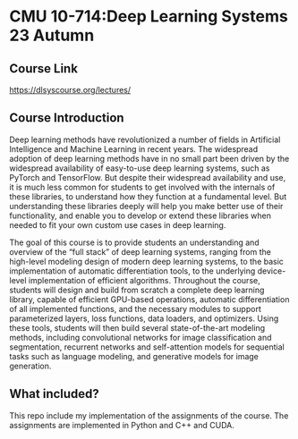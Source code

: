 # CMU 10-714:Deep Learning Systems 23 Autumn

## Course Link
https://dlsyscourse.org/lectures/ 

## Course Introduction

Deep learning methods have revolutionized a number of fields in Artificial Intelligence and Machine Learning in recent years. The widespread adoption of deep learning methods have in no small part been driven by the widespread availability of easy-to-use deep learning systems, such as PyTorch and TensorFlow. But despite their widespread availability and use, it is much less common for students to get involved with the internals of these libraries, to understand how they function at a fundamental level. But understanding these libraries deeply will help you make better use of their functionality, and enable you to develop or extend these libraries when needed to fit your own custom use cases in deep learning.

The goal of this course is to provide students an understanding and overview of the “full stack” of deep learning systems, ranging from the high-level modeling design of modern deep learning systems, to the basic implementation of automatic differentiation tools, to the underlying device-level implementation of efficient algorithms. Throughout the course, students will design and build from scratch a complete deep learning library, capable of efficient GPU-based operations, automatic differentiation of all implemented functions, and the necessary modules to support parameterized layers, loss functions, data loaders, and optimizers. Using these tools, students will then build several state-of-the-art modeling methods, including convolutional networks for image classification and segmentation, recurrent networks and self-attention models for sequential tasks such as language modeling, and generative models for image generation.

## What included?

This repo include my implementation of the assignments of the course. The assignments are implemented in Python and C++ and CUDA. 
